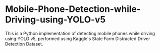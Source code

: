 # Mobile-Phone-Detection-while-Driving-using-YOLO-v5
This is a Python implementation of detecting mobile phones while driving using YOLO v5, performed using Kaggle's State Farm Distracted Driver Detection Dataset.
